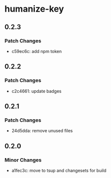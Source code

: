 # humanize-key

## 0.2.3

### Patch Changes

-  c59ec6c: add npm token

## 0.2.2

### Patch Changes

-  c2c4661: update badges

## 0.2.1

### Patch Changes

-  24d5dda: remove unused files

## 0.2.0

### Minor Changes

-  a1fec3c: move to tsup and changesets for build
